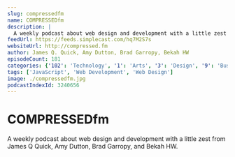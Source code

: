 ```yaml
---
slug: compressedfm
name: COMPRESSEDfm
description: |
  A weekly podcast about web design and development with a little zest from James Q Quick, Amy Dutton, Brad Garropy, and Bekah HW.
feedUrl: https://feeds.simplecast.com/hq7M2S7s
websiteUrl: http://compressed.fm
author: James Q. Quick, Amy Dutton, Brad Garropy, Bekah HW
episodeCount: 181
categories: {'102': 'Technology', '1': 'Arts', '3': 'Design', '9': 'Business', '14': 'Marketing'}
tags: ['JavaScript', 'Web Development', 'Web Design']
image: ./compressedfm.jpg
podcastIndexId: 3240656
---
```

# COMPRESSEDfm

A weekly podcast about web design and development with a little zest from James Q Quick, Amy Dutton, Brad Garropy, and Bekah HW.
